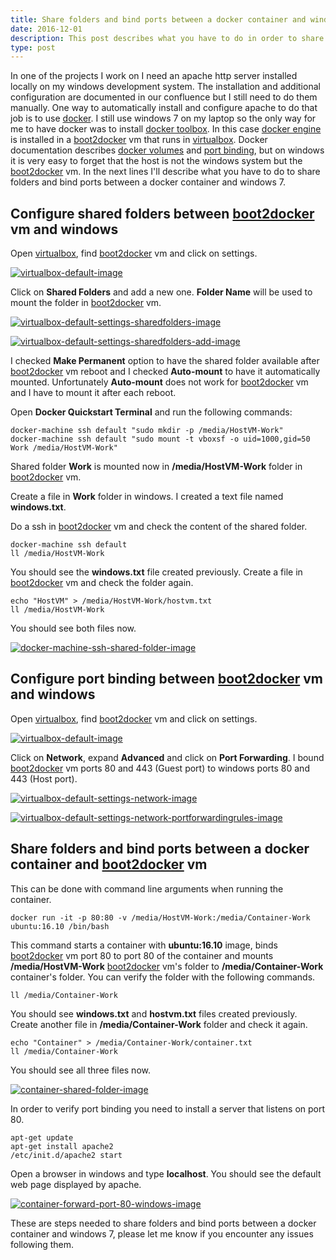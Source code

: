 ```yaml
---
title: Share folders and bind ports between a docker container and windows 7
date: 2016-12-01
description: This post describes what you have to do in order to share folders and bind ports between a docker container and windows 7.
type: post
---
```


In one of the projects I work on I need an apache http server installed locally on my windows development system. The installation and additional configuration are documented in our confluence but I still need to do them manually. One way to automatically install and configure apache to do that job is to use [docker][docker]. I still use windows 7 on my laptop so the only way for me to have docker was to install [docker toolbox][docker-toolbox]. In this case [docker engine][docker-engine] is installed in a [boot2docker][boot2docker] vm that runs in [virtualbox][virtualbox]. Docker documentation describes [docker volumes][docker-volumes] and [port binding][port-binding], but on windows it is very easy to forget that the host is not the windows system but the [boot2docker][boot2docker] vm. In the next lines I'll describe what you have to do to share folders and bind ports between a docker container and windows 7.

## Configure shared folders between [boot2docker][boot2docker] vm and windows

Open [virtualbox][virtualbox], find [boot2docker][boot2docker] vm and click on settings.

[![virtualbox-default-image][virtualbox-default-image]][virtualbox-default-image]

Click on **Shared Folders** and add a new one. **Folder Name** will be used to mount the folder in [boot2docker][boot2docker] vm.

[![virtualbox-default-settings-sharedfolders-image][virtualbox-default-settings-sharedfolders-image]][virtualbox-default-settings-sharedfolders-image]

[![virtualbox-default-settings-sharedfolders-add-image][virtualbox-default-settings-sharedfolders-add-image]][virtualbox-default-settings-sharedfolders-add-image]

I checked **Make Permanent** option to have the shared folder available after [boot2docker][boot2docker] vm reboot and I checked **Auto-mount** to have it automatically mounted. Unfortunately **Auto-mount** does not work for [boot2docker][boot2docker] vm and I have to mount it after each reboot.

Open **Docker Quickstart Terminal** and run the following commands:

```
docker-machine ssh default "sudo mkdir -p /media/HostVM-Work"
docker-machine ssh default "sudo mount -t vboxsf -o uid=1000,gid=50 Work /media/HostVM-Work"
```

Shared folder **Work** is mounted now in **/media/HostVM-Work** folder in [boot2docker][boot2docker] vm.

Create a file in **Work** folder in windows. I created a text file named **windows.txt**.

Do a ssh in [boot2docker][boot2docker] vm and check the content of the shared folder.

```
docker-machine ssh default
ll /media/HostVM-Work
```

You should see the **windows.txt** file created previously. Create a file in [boot2docker][boot2docker] vm and check the folder again.

```
echo "HostVM" > /media/HostVM-Work/hostvm.txt
ll /media/HostVM-Work
```

You should see both files now.

[![docker-machine-ssh-shared-folder-image][docker-machine-ssh-shared-folder-image]][docker-machine-ssh-shared-folder-image]

## Configure port binding between [boot2docker][boot2docker] vm and windows

Open [virtualbox][virtualbox], find [boot2docker][boot2docker] vm and click on settings.

[![virtualbox-default-image][virtualbox-default-image]][virtualbox-default-image]

Click on **Network**, expand **Advanced** and click on **Port Forwarding**. I bound [boot2docker][boot2docker] vm ports 80 and 443 (Guest port) to windows ports 80 and 443 (Host port).

[![virtualbox-default-settings-network-image][virtualbox-default-settings-network-image]][virtualbox-default-settings-network-image]

[![virtualbox-default-settings-network-portforwardingrules-image][virtualbox-default-settings-network-portforwardingrules-image]][virtualbox-default-settings-network-portforwardingrules-image]

## Share folders and bind ports between a docker container and [boot2docker][boot2docker] vm

This can be done with command line arguments when running the container.

```
docker run -it -p 80:80 -v /media/HostVM-Work:/media/Container-Work ubuntu:16.10 /bin/bash
```

This command starts a container with **ubuntu:16.10** image, binds [boot2docker][boot2docker] vm port 80 to port 80 of the container and mounts **/media/HostVM-Work** [boot2docker][boot2docker] vm's folder to **/media/Container-Work** container's folder. You can verify the folder with the following commands.

```
ll /media/Container-Work
```

You should see **windows.txt** and **hostvm.txt** files created previously. Create another file in **/media/Container-Work** folder and check it again.

```
echo "Container" > /media/Container-Work/container.txt
ll /media/Container-Work
```

You should see all three files now.

[![container-shared-folder-image][container-shared-folder-image]][container-shared-folder-image]

In order to verify port binding you need to install a server that listens on port 80.

```
apt-get update
apt-get install apache2
/etc/init.d/apache2 start
```

Open a browser in windows and type **localhost**. You should see the default web page displayed by apache.

[![container-forward-port-80-windows-image][container-forward-port-80-windows-image]][container-forward-port-80-windows-image]

These are steps needed to share folders and bind ports between a docker container and windows 7, please let me know if you encounter any issues following them.

[docker]: https://www.docker.com/
[docker-toolbox]: https://www.docker.com/products/docker-toolbox
[docker-engine]: https://www.docker.com/products/docker-engine
[boot2docker]: http://boot2docker.io/
[virtualbox]: https://www.virtualbox.org/
[docker-volumes]: https://docs.docker.com/engine/tutorials/dockervolumes/
[port-binding]: https://docs.docker.com/engine/userguide/networking/default_network/binding/
[virtualbox-default-image]: /images/blog/share-folders-bind-ports-docker-windows-7/virtualbox-default.png
[virtualbox-default-settings-sharedfolders-image]: /images/blog/share-folders-bind-ports-docker-windows-7/virtualbox-default-settings-sharedfolders.png
[virtualbox-default-settings-sharedfolders-add-image]: /images/blog/share-folders-bind-ports-docker-windows-7/virtualbox-default-settings-sharedfolders-add.png
[docker-machine-ssh-shared-folder-image]: /images/blog/share-folders-bind-ports-docker-windows-7/docker-machine-ssh-shared-folder.png
[virtualbox-default-settings-network-image]: /images/blog/share-folders-bind-ports-docker-windows-7/virtualbox-default-settings-network.png
[virtualbox-default-settings-network-portforwardingrules-image]: /images/blog/share-folders-bind-ports-docker-windows-7/virtualbox-default-settings-network-portforwardingrules.png
[container-shared-folder-image]: /images/blog/share-folders-bind-ports-docker-windows-7/container-shared-folder.png
[container-forward-port-80-windows-image]: /images/blog/share-folders-bind-ports-docker-windows-7/container-forward-port-80-windows.png